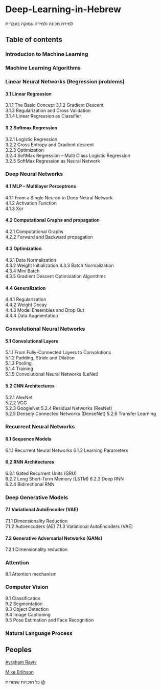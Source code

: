 # Deep-Learning-in-Hebrew
למידת מכונה ולמידה עמוקה בעברית


## Table of contents

### Introducion to Machine Learning

### Machine Learning Algorithms

### Linear Neural Networks (Regression problems)

#### 3.1	Linear Regression
3.1.1 The Basic Concept
3.1.2 Gradient Descent	
3.1.3 Regularization and Cross Validation	
3.1.4 Linear Regression as Classifier	
#### 3.2	Softmax Regression	
3.2.1 Logistic Regression	
3.2.2 Cross Entropy and Gradient descent	
3.2.3 Optimization	
3.2.4 SoftMax Regression – Multi Class Logistic Regression	
3.2.5 SoftMax Regression as Neural Network	

### Deep Neural Networks	
#### 4.1	MLP – Multilayer Perceptrons	
4.1.1 From a Single Neuron to Deep Neural Network	
4.1.2 Activation Function	
4.1.3 Xor	
#### 4.2	Computational Graphs and propagation	
4.2.1 Computational Graphs	
4.2.2 Forward and Backward propagation	
#### 4.3	Optimization	
4.3.1 Data Normalization	
4.3.2 Weight Initialization	
4.3.3 Batch Normalization	
4.3.4 Mini Batch	
4.3.5 Gradient Descent Optimization Algorithms	
#### 4.4	Generalization	
4.4.1 Regularization	
4.4.2 Weight Decay	
4.4.3 Model Ensembles and Drop Out	
4.4.4 Data Augmentation	

### Convolutional Neural Networks	
#### 5.1	Convolutional Layers	
5.1.1 From Fully-Connected Layers to Convolutions	
5.1.2 Padding, Stride and Dilation	
5.1.3 Pooling	
5.1.4 Training	
5.1.5 Convolutional Neural Networks (LeNet)	
#### 5.2	CNN Architectures	
5.2.1 AlexNet	
5.2.2 VGG	
5.2.3 GoogleNet	
5.2.4 Residual Networks (ResNet)	
5.2.5 Densely Connected Networks (DenseNet)	
5.2.6 Transfer Learning	

### Recurrent Neural Networks	
#### 6.1	Sequence Models	
6.1.1 Recurrent Neural Networks	
6.1.2 Learning Parameters	
#### 6.2 RNN Architectures	
6.2.1 Gated Recurrent Units (GRU)	
6.2.2 Long Short-Term Memory (LSTM)	
6.2.3 Deep RNN	
6.2.4 Bidirectional RNN	

### Deep Generative Models	
#### 7.1 Variational AutoEncoder (VAE)	
7.1.1 Dimensionality Reduction	
7.1.2 Autoencoders (AE)	
7.1.3 Variational AutoEncoders (VAE)	
#### 7.2 Generative Adversarial Networks (GANs)	
7.2.1 Dimensionality reduction	

### Attention	
8.1 Attention mechanism

### Computer Vision	
9.1	Classification	
9.2	Segmentation	
9.3	Object Detection	
9.4	Image Captioning	
9.5	Pose Estimation and Face Recognition	

### Natural Language Process	


## Peoples

[Avraham Raviv](https://www.linkedin.com/in/avraham-raviv-47b3b5158/)

[Mike Erlihson](https://www.linkedin.com/in/michael-mike-erlihson-8208616/)








כל הזכויות שמורות @
